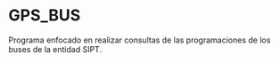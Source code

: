# GPS_BUS
Programa enfocado en realizar consultas de las programaciones de los buses de la entidad SIPT. 
